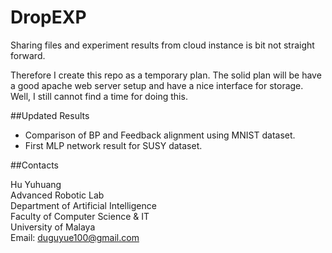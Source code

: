 DropEXP
=======

Sharing files and experiment results from cloud instance is bit not straight forward.

Therefore I create this repo as a temporary plan. The solid plan will be have a good apache web server setup and have a nice interface for storage. Well, I still cannot find a time for doing this.

##Updated Results

+ Comparison of BP and Feedback alignment using MNIST dataset.
+ First MLP network result for SUSY dataset.

##Contacts

Hu Yuhuang  
Advanced Robotic Lab  
Department of Artificial Intelligence  
Faculty of Computer Science & IT  
University of Malaya  
Email: duguyue100@gmail.com
